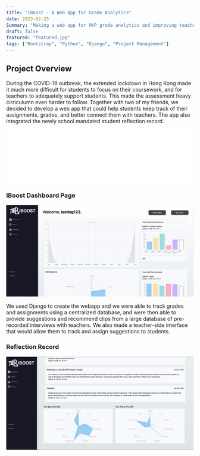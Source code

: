 ```yaml
---
title: "IBoost - A Web App for Grade Analytics"
date: 2023-02-25
Summary: "Making a web app for MYP grade analytics and improving teacher-student communication"
draft: false
featured: "featured.jpg"
tags: ["Bootstrap", "Python", "Django", "Project Management"]
---
```


## Project Overview

During the COVID-19 outbreak, the extended lockdown in Hong Kong made it much more difficult for students to focus on their coursework, and for teachers to adequately support students. This made the assessment heavy cirriculumn even harder to follow. Together with two of my friends, we decided to develop a web app that could help students keep track of their assignments, grades, and better connect them with teachers. The app also integrated the newly school mandated student reflection record.

<img class="thumbnailshadow" src="logo.png"/>

### IBoost Dashboard Page

<img class="thumbnailshadow" src="iboostdashboard.png"/>

We used Django to create the webapp and we were able to track grades and assignments using a centralized database, and were then able to provide suggestions and recommend clips from a large database of pre-recorded interviews with teachers. We also made a teacher-side interface that would allow them to track and assign suggestions to students.

### Reflection Record

<img class="thumbnailshadow" src="iboost ss.png"/>